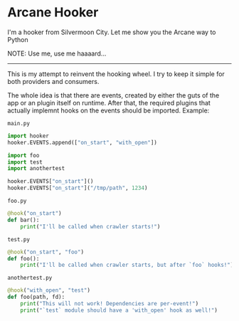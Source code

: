 # Arcane Hooker

I'm a hooker from Silvermoon City. Let me show you the Arcane way to Python

NOTE: Use me, use me haaaard...

---

This is my attempt to reinvent the hooking wheel.
I try to keep it simple for both providers and consumers.

The whole idea is that there are events, created by either the guts of the app
or an plugin itself on runtime.
After that, the required plugins that actually implemnt hooks on the events
should be imported. Example:

`main.py`
```python
import hooker
hooker.EVENTS.append(["on_start", "with_open"])

import foo
import test
import anothertest

hooker.EVENTS["on_start"]()
hooker.EVENTS["on_start"]("/tmp/path", 1234)
```

`foo.py`
```python
@hook("on_start")
def bar():
	print("I'll be called when crawler starts!")
```

`test.py`
```python
@hook("on_start", "foo")
def foo():
	print("I'll be called when crawler starts, but after `foo` hooks!")
```

`anothertest.py`
```python
@hook("with_open", "test")
def foo(path, fd):
	print("This will not work! Dependencies are per-event!")
	print("`test` module should have a 'with_open' hook as well!")
```
